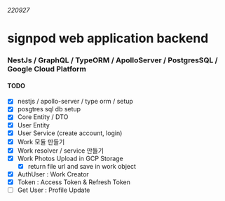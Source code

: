 _220927_

# signpod web application backend

### NestJs / GraphQL / TypeORM / ApolloServer / PostgresSQL / Google Cloud Platform

#### TODO

- [x] nestjs / apollo-server / type orm / setup
- [x] posgtres sql db setup
- [x] Core Entity / DTO
- [x] User Entity
- [x] User Service (create account, login)
- [x] Work 모듈 만들기
- [x] Work resolver / service 만들기
- [x] Work Photos Upload in GCP Storage
  - [x] return file url and save in work object
- [x] AuthUser : Work Creator
- [x] Token : Access Token & Refresh Token
- [ ] Get User : Profile Update
